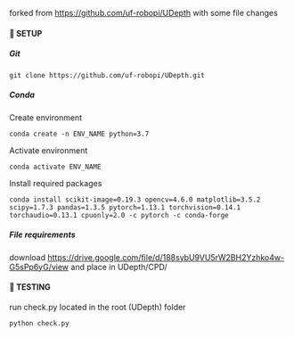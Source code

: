 forked from https://github.com/uf-robopi/UDepth
with some file changes

#### :construction: SETUP
##### Git
```
git clone https://github.com/uf-robopi/UDepth.git
```
##### Conda
Create environment
```
conda create -n ENV_NAME python=3.7
```
Activate environment
```
conda activate ENV_NAME
```
Install required packages
```
conda install scikit-image=0.19.3 opencv=4.6.0 matplotlib=3.5.2 scipy=1.7.3 pandas=1.3.5 pytorch=1.13.1 torchvision=0.14.1 torchaudio=0.13.1 cpuonly=2.0 -c pytorch -c conda-forge
```
##### File requirements
download https://drive.google.com/file/d/188sybU9VU5rW2BH2Yzhko4w-G5sPp6yG/view and place in UDepth/CPD/

#### :rocket: TESTING
run check.py located in the root (UDepth) folder
```
python check.py
```

